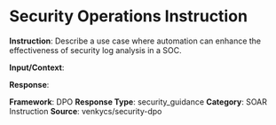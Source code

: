 # Security Operations Instruction

**Instruction**: Describe a use case where automation can enhance the effectiveness of security log analysis in a SOC.

**Input/Context**: 

**Response**: 

**Framework**: DPO
**Response Type**: security_guidance
**Category**: SOAR Instruction
**Source**: venkycs/security-dpo
